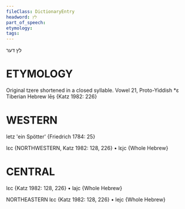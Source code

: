 ```yaml
---
fileClass: DictionaryEntry
headword: לץ
part_of_speech: 
etymology: 
tags: 
---
```

לץ
דער

ETYMOLOGY
===========
Original tzere shortened in a closed syllable.
Vowel 21, Proto-Yiddish *ɛ
Tiberian Hebrew lēṣ
{Katz 1982: 226}

WESTERN
========

letz 'ein Spötter' {Friedrich 1784: 25}

lɛc {NORTHWESTERN, Katz 1982: 128, 226}
	•	lɛjc {Whole Hebrew}

CENTRAL
========

lɛc {Katz 1982: 128, 226}
	•	lajc {Whole Hebrew}

NORTHEASTERN
lɛc {Katz 1982: 128, 226}
	•	lejc {Whole Hebrew}
